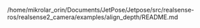 /home/mikrolar_orin/Documents/JetPose/Jetpose/src/realsense-ros/realsense2_camera/examples/align_depth/README.md